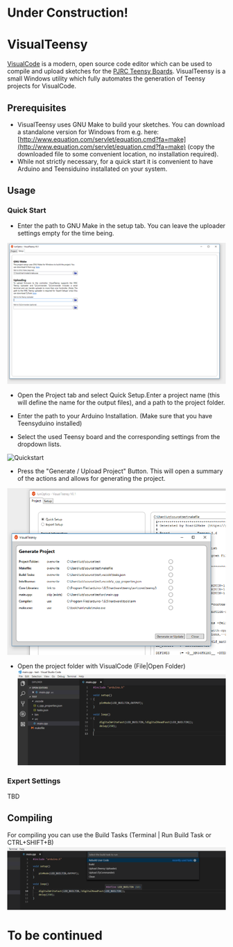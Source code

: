 # Under Construction!

# VisualTeensy
[VisualCode](https://code.visualstudio.com/) is a modern, open source code editor which can be used to compile and upload sketches for the [PJRC Teensy Boards](https://www.pjrc.com/). 
VisualTeensy is a small Windows utility which fully automates the generation of Teensy projects for VisualCode. 

## Prerequisites
- VisualTeensy uses GNU Make to build your sketches. You can download a standalone version for Windows from e.g. here: [http://www.equation.com/servlet/equation.cmd?fa=make](http://www.equation.com/servlet/equation.cmd?fa=make) (copy the downloaded file to some convenient location, no installation required).
- While not strictly necessary, for a quick start it is convenient to have Arduino and Teensiduino installated on your system. 

## Usage
### Quick Start
- Enter the path to GNU Make in the setup tab. You can leave the uploader settings empty for the time being. 

![Setup](/media/setup.PNG)

- Open the Project tab and select Quick Setup.Enter a project name (this will define the name for the output files), and a path to the project folder. 

- Enter the path to your Arduino Installation. (Make sure that you have Teensyduino installed)

- Select the used Teensy board and the corresponding settings from the dropdown lists. 

![Quickstart](/media/guickSetupExample.PNG)

- Press the "Generate / Upload Project" Button. This will open a summary of the actions and allows for generating the project. 

![Generate](/media/generateDialog.PNG)

- Open the project folder with VisualCode (File|Open Folder)
![Generate](/media/folderView.PNG)


### Expert Settings
TBD

## Compiling
For compiling you can use the Build Tasks (Terminal | Run Build Task or CTRL+SHIFT+B)
![Build](/media/build.PNG)

# To be continued
